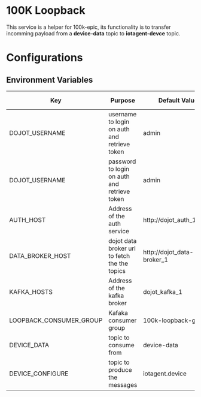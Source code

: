 # 100K Loopback

This service is a helper for 100k-epic, its functionality is to transfer incomming payload from a **device-data** topic to **iotagent-devce** topic.

# Configurations
## Environment Variables

Key                      | Purpose                                                             | Default Value   			| Valid Values   |
------------------------ | ------------------------------------------------------------------- | -------------------------- | -------------- |
DOJOT_USERNAME           | username to login on auth and retrieve token						   | admin           			| string   		 |
DOJOT_USERNAME           | password to login on auth and retrieve token						   | admin           			| string   		 |
AUTH_HOST                | Address of the auth service                                         | http://dojot_auth_1:5000   | hostname/IP    |
DATA_BROKER_HOST         | dojot data broker url to fetch the the topics                       | http://dojot_data-broker_1	| hostname/IP    |
KAFKA_HOSTS              | Address of the kafka broker                                         | dojot_kafka_1				| hostname/IP    |
LOOPBACK_CONSUMER_GROUP  | Kafaka consumer group                                               | 100k-loopback-group        | string         |
DEVICE_DATA  			 | topic to consume from                                               | device-data        		| string         |
DEVICE_CONFIGURE         | topic to produce the messages                                       | iotagent.device            | string         |